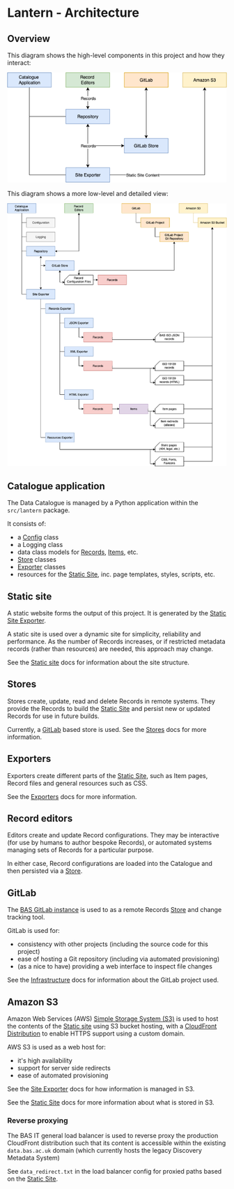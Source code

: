 # Lantern - Architecture

## Overview

This diagram shows the high-level components in this project and how they interact:

![Architecture Diagram](/docs/img/architecture-high.png)

This diagram shows a more low-level and detailed view:

![Architecture Diagram](/docs/img/architecture-low.png)

## Catalogue application

The Data Catalogue is managed by a Python application within the `src/lantern` package.

It consists of:

- a [Config](/docs/config.md) class
- a Logging class
- data class models for [Records](/docs/data-model.md#records), [Items](/docs/data-model.md#items), etc.
- [Store](#stores) classes
- [Exporter](#exporters) classes
- resources for the [Static Site](/docs/site.md), inc. page templates, styles, scripts, etc.

## Static site

A static website forms the output of this project. It is generated by the [Static Site Exporter](#exporters).

A static site is used over a dynamic site for simplicity, reliability and performance. As the number of Records
increases, or if restricted metadata records (rather than resources) are needed, this approach may change.

See the [Static site](/docs/site.md) docs for information about the site structure.

## Stores

Stores create, update, read and delete Records in remote systems. They provide the Records to build the
[Static Site](#static-site) and persist new or updated Records for use in future builds.

Currently, a [GitLab](#gitlab) based store is used. See the [Stores](/docs/stores.md) docs for more information.

## Exporters

Exporters create different parts of the [Static Site](#static-site), such as Item pages, Record files and general
resources such as CSS.

See the [Exporters](/docs/exporters.md) docs for more information.

## Record editors

Editors create and update Record configurations. They may be interactive (for use by humans to author bespoke Records),
or automated systems managing sets of Records for a particular purpose.

In either case, Record configurations are loaded into the Catalogue and then persisted via a [Store](#stores).

## GitLab

The [BAS GitLab instance](https://gitlab.data.bas.ac.uk) is used to as a remote Records [Store](#stores) and change
tracking tool.

GitLab is used for:

- consistency with other projects (including the source code for this project)
- ease of hosting a Git repository (including via automated provisioning)
- (as a nice to have) providing a web interface to inspect file changes

See the [Infrastructure](/docs/infrastructure.md#gitlab) docs for information about the GitLab project used.

## Amazon S3

Amazon Web Services (AWS) [Simple Storage System (S3)](https://aws.amazon.com/s3/) is used to host the contents of the
[Static site](#static-site) using S3 bucket hosting, with a [CloudFront Distribution](https://aws.amazon.com/cloudfront/)
to enable HTTPS support using a custom domain.

AWS S3 is used as a web host for:

- it's high availability
- support for server side redirects
- ease of automated provisioning

See the [Site Exporter](/docs/exporters.md#site-exporter) docs for how information is managed in S3.

See the [Static Site](/docs/site.md) docs for more information about what is stored in S3.

### Reverse proxying

The BAS IT general load balancer is used to reverse proxy the production CloudFront distribution such that its content
is accessible within the existing `data.bas.ac.uk` domain (which currently hosts the legacy Discovery Metadata System)

See `data_redirect.txt` in the load balancer config for proxied paths based on the [Static Site](#static-site).
